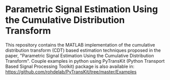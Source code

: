 # Parametric Signal Estimation Using the Cumulative Distribution Transform
This repository contains the MATLAB implementation of the cumulative distribution transform (CDT) based estimation techniques proposed in the paper, "Parametric Signal Estimation Using the Cumulative Distribution Transform".
Couple examples in python using PyTransKit (Python Transport Based Signal Processing Toolkit) package is also available in: https://github.com/rohdelab/PyTransKit/tree/master/Examples
